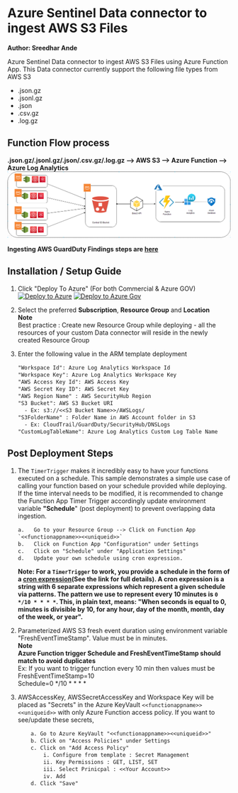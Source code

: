 # Azure Sentinel Data connector to ingest AWS S3 Files
**Author: Sreedhar Ande**  

Azure Sentinel Data connector to ingest AWS S3 Files using Azure Function App. This Data connector currently support the following file types from AWS S3  

 - .json.gz    
 - .jsonl.gz  
 - .json  
 - .csv.gz
 - .log.gz

## **Function Flow process**
**.json.gz/.jsonl.gz/.json/.csv.gz/.log.gz --> AWS S3 --> Azure Function --> Azure Log Analytics**  
![AWS-S3-Ingestion.png](./Images/AWS-S3-Ingestion.png)  

**Ingesting AWS GuardDuty Findings steps are [here](https://www.linkedin.com/pulse/ingesting-aws-guard-duty-findings-azure-sentinel-marko-lauren/?trackingId=JATgHPaTpKHk07Z5%2BHhnFw%3D%3D)**    

## Installation / Setup Guide

1. Click  "Deploy To Azure" (For both Commercial & Azure GOV)  
[![Deploy to Azure](https://aka.ms/deploytoazurebutton)](https://portal.azure.com/#create/Microsoft.Template/uri/https%3A%2F%2Fraw.githubusercontent.com%2FAzure%2FAzure-Sentinel%2Fmaster%2FDataConnectors%2FAWS-S3-AzureFunction%2Fazuredeploy_awss3.json)
[![Deploy to Azure Gov](https://aka.ms/deploytoazuregovbutton)](https://portal.azure.us/#create/Microsoft.Template/uri/https%3A%2F%2Fraw.githubusercontent.com%2FAzure%2FAzure-Sentinel%2Fmaster%2FDataConnectors%2FAWS-S3-AzureFunction%2Fazuredeploy_awss3.json)

2. Select the preferred **Subscription**, **Resource Group** and **Location**  
   **Note**  
   Best practice : Create new Resource Group while deploying - all the resources of your custom Data connector will reside in the newly created Resource 
   Group
3. Enter the following value in the ARM template deployment
	```	
	"Workspace Id": Azure Log Analytics Workspace Id​
	"Workspace Key": Azure Log Analytics Workspace Key
	"AWS Access Key Id": AWS Access Key
	"AWS Secret Key ID": AWS Secret Key
	"AWS Region Name" : AWS SecurityHub Region
	"S3 Bucket": AWS S3 Bucket URI  
	  - Ex: s3://<<S3 Bucket Name>>/AWSLogs/
	"S3FolderName" : Folder Name in AWS Account folder in S3
	  - Ex: CloudTrail/GuardDuty/SecurityHub/DNSLogs  
	"CustomLogTableName": Azure Log Analytics Custom Log Table Name		
	```

## Post Deployment Steps

1. The `TimerTrigger` makes it incredibly easy to have your functions executed on a schedule. This sample demonstrates a simple use case of calling your function based on your schedule provided while deploying. If the time interval needs to be modified, it is recommended to change the Function App Timer Trigger accordingly update environment variable **"Schedule**" (post deployment) to prevent overlapping data ingestion.
   ```
   a.	Go to your Resource Group --> Click on Function App `<<functionappname>><<uniqueid>>`
   b.	Click on Function App "Configuration" under Settings 
   c.	Click on "Schedule" under "Application Settings"
   d.	Update your own schedule using cron expression.
   ```
   **Note: For a `TimerTrigger` to work, you provide a schedule in the form of a [cron expression](https://en.wikipedia.org/wiki/Cron#CRON_expression)(See the link for full details). A cron expression is a string with 6 separate expressions which represent a given schedule via patterns. The pattern we use to represent every 10 minutes is `0 */10 * * * *`. This, in plain text, means: "When seconds is equal to 0, minutes is divisible by 10, for any hour, day of the month, month, day of the week, or year".**
   
 
2. Parameterized AWS S3 fresh event duration using environment variable "FreshEventTimeStamp". Value must be in minutes.  
   **Note**  
   **Azure Function trigger Schedule and FreshEventTimeStamp should match to avoid duplicates**  
   Ex: If you want to trigger function every 10 min then values must be  
   FreshEventTimeStamp=10    
   Schedule=0 */10 * * * *  
      
4. AWSAccessKey, AWSSecretAccessKey and Workspace Key will be placed as "Secrets" in the Azure KeyVault `<<functionappname>><<uniqueid>>` with only Azure Function access policy. If you want to see/update these secrets,

	```
		a. Go to Azure KeyVault "<<functionappname>><<uniqueid>>"
		b. Click on "Access Policies" under Settings
		c. Click on "Add Access Policy"
			i. Configure from template : Secret Management
			ii. Key Permissions : GET, LIST, SET
			iii. Select Prinicpal : <<Your Account>>
			iv. Add
		d. Click "Save"

	```
